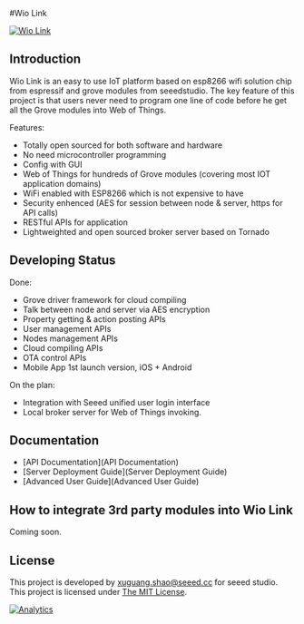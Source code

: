 #Wio Link




[![Wio Link](http://www.seeedstudio.com/wiki/images/c/ce/Wio-link-111.jpeg)](http://iot.seeed.cc)


## Introduction
Wio Link is an easy to use IoT platform based on esp8266 wifi solution chip from espressif and grove modules from seeedstudio. The key feature of this project is that users never need to program one line of code before he get all the Grove modules into Web of Things. 

Features:

* Totally open sourced for both software and hardware
* No need microcontroller programming
* Config with GUI
* Web of Things for hundreds of Grove modules (covering most IOT application domains)
* WiFi enabled with ESP8266 which is not expensive to have
* Security enhenced (AES for session between node & server, https for API calls)
* RESTful APIs for application 
* Lightweighted and open sourced broker server based on Tornado



## Developing Status

Done:

* Grove driver framework for cloud compiling
* Talk between node and server via AES encryption
* Property getting & action posting APIs
* User management APIs
* Nodes management APIs
* Cloud compiling APIs
* OTA control APIs
* Mobile App 1st launch version, iOS + Android

On the plan:

* Integration with Seeed unified user login interface
* Local broker server for Web of Things invoking.


## Documentation

* [API Documentation](API Documentation)
* [Server Deployment Guide](Server Deployment Guide)
* [Advanced User Guide](Advanced User Guide)


## How to integrate 3rd party modules into Wio Link 

Coming soon.

## License

This project is developed by <xuguang.shao@seeed.cc> for seeed studio. This project is licensed under [The MIT License](http://opensource.org/licenses/mit-license.php). 

[![Analytics](https://ga-beacon.appspot.com/UA-46589105-3/Wio_Link)](https://github.com/igrigorik/ga-beacon)